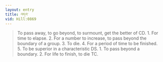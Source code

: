 ```yaml
---
layout: entry
title: འདའ་
vid: Hill:0869
---
```

> To pass away, to go beyond, to surmount, get the better of CD. 1. For time to elapse. 2. For a number to increase, to pass beyond the boundary of a group. 3. To die. 4. For a period of time to be finished. 5. To be superior in a characteristic DS. 1. To pass beyond a boundary. 2. For life to finish, to die TC.
